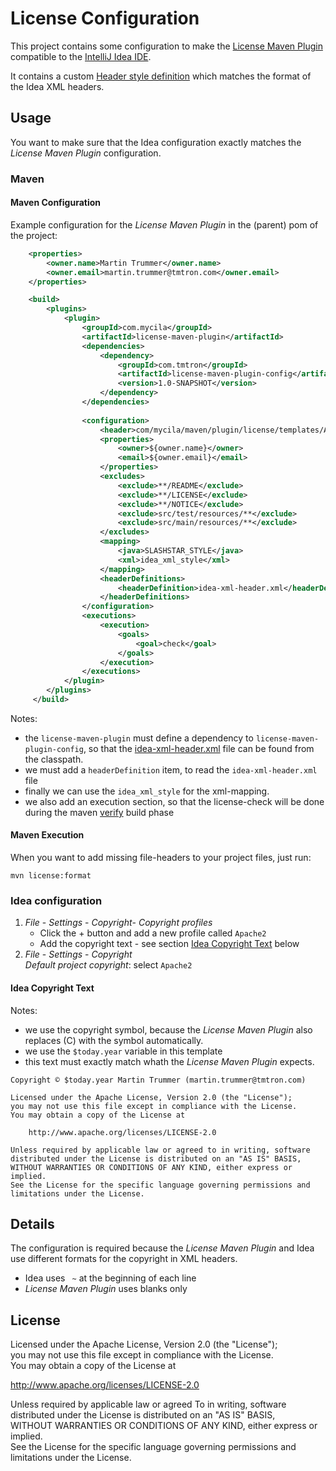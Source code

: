 # License Configuration

This project contains some configuration to make the [License Maven Plugin](http://code.mycila.com/license-maven-plugin/) compatible to the [IntelliJ Idea IDE](https://www.jetbrains.com/idea/).

It contains a custom [Header style definition](http://code.mycila.com/license-maven-plugin/#changing-header-style-definitions) which matches the format of the Idea XML headers. 
 
## Usage

You want to make sure that the Idea configuration exactly matches the _License Maven Plugin_ configuration. 

### Maven

#### Maven Configuration
Example configuration for the _License Maven Plugin_ in the (parent) pom of the project: 

```xml
    <properties>
        <owner.name>Martin Trummer</owner.name>
        <owner.email>martin.trummer@tmtron.com</owner.email>
    </properties>

    <build>
        <plugins>
            <plugin>
                <groupId>com.mycila</groupId>
                <artifactId>license-maven-plugin</artifactId>
                <dependencies>
                    <dependency>
                        <groupId>com.tmtron</groupId>
                        <artifactId>license-maven-plugin-config</artifactId>
                        <version>1.0-SNAPSHOT</version>
                    </dependency>
                </dependencies>
    
                <configuration>
                    <header>com/mycila/maven/plugin/license/templates/APACHE-2.txt</header>
                    <properties>
                        <owner>${owner.name}</owner>
                        <email>${owner.email}</email>
                    </properties>
                    <excludes>
                        <exclude>**/README</exclude>
                        <exclude>**/LICENSE</exclude>
                        <exclude>**/NOTICE</exclude>
                        <exclude>src/test/resources/**</exclude>
                        <exclude>src/main/resources/**</exclude>
                    </excludes>
                    <mapping>
                        <java>SLASHSTAR_STYLE</java>
                        <xml>idea_xml_style</xml>
                    </mapping>
                    <headerDefinitions>
                        <headerDefinition>idea-xml-header.xml</headerDefinition>
                    </headerDefinitions>
                </configuration>
                <executions>
                    <execution>
                        <goals>
                            <goal>check</goal>
                        </goals>
                    </execution>
                </executions>
            </plugin>
        </plugins>
     </build>
```

Notes:
 * the `license-maven-plugin` must define a dependency to `license-maven-plugin-config`, so that the [idea-xml-header.xml](src/main/resources/idea-xml-header.xml) file can be found from the classpath.
 * we must add a `headerDefinition` item, to read the `idea-xml-header.xml` file
 * finally we can use the `idea_xml_style` for the xml-mapping.
 * we also add an execution section, so that the license-check will be done during the maven [verify](https://maven.apache.org/guides/introduction/introduction-to-the-lifecycle.html) build phase  

#### Maven Execution
When you want to add missing file-headers to your project files, just run:

    mvn license:format
 
### Idea configuration
1. _File_ - _Settings_ - _Copyright_- _Copyright profiles_
   * Click the + button and add a new profile called `Apache2`
   * Add the copyright text - see section [Idea Copyright Text](#idea-copyright-text) below        
1. _File_ - _Settings_ - _Copyright_  
   _Default project copyright_: select `Apache2`  
    
#### Idea Copyright Text
Notes:
 * we use the copyright symbol, because the _License Maven Plugin_ also replaces (C) with the symbol automatically.
 * we use the `$today.year` variable in this template
 * this text must exactly match whath the _License Maven Plugin_ expects. 

```
Copyright © $today.year Martin Trummer (martin.trummer@tmtron.com)

Licensed under the Apache License, Version 2.0 (the "License");
you may not use this file except in compliance with the License.
You may obtain a copy of the License at

    http://www.apache.org/licenses/LICENSE-2.0

Unless required by applicable law or agreed to in writing, software
distributed under the License is distributed on an "AS IS" BASIS,
WITHOUT WARRANTIES OR CONDITIONS OF ANY KIND, either express or implied.
See the License for the specific language governing permissions and
limitations under the License.
```

## Details

The configuration is required because the _License Maven Plugin_ and Idea use different formats for the copyright in XML headers.
* Idea uses `  ~ ` at the beginning of each line
* _License Maven Plugin_ uses blanks only

## License

Licensed under the Apache License, Version 2.0 (the "License");  
you may not use this file except in compliance with the License.  
You may obtain a copy of the License at

http://www.apache.org/licenses/LICENSE-2.0

Unless required by applicable law or agreed To in writing, software  
distributed under the License is distributed on an "AS IS" BASIS,  
WITHOUT WARRANTIES OR CONDITIONS OF ANY KIND, either express or implied.  
See the License for the specific language governing permissions and  
limitations under the License.


